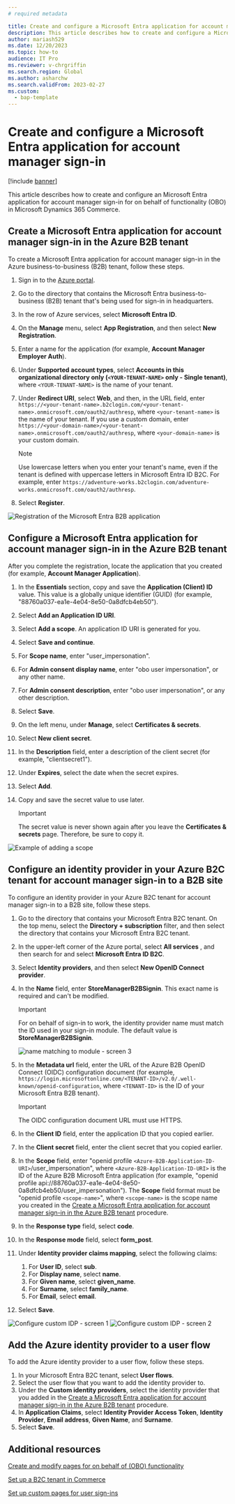 ```yaml
---
# required metadata

title: Create and configure a Microsoft Entra application for account manager sign-in
description: This article describes how to create and configure a Microsoft Entra application for account manager sign-in for on behalf of (OBO) functionality in Microsoft Dynamics 365 Commerce.
author: mariash529
ms.date: 12/20/2023
ms.topic: how-to
audience: IT Pro
ms.reviewer: v-chrgriffin
ms.search.region: Global
ms.author: asharchw
ms.search.validFrom: 2023-02-27
ms.custom: 
  - bap-template
---
```


# Create and configure a Microsoft Entra application for account manager sign-in 

[!include [banner](../includes/banner.md)]

This article describes how to create and configure an Microsoft Entra application for account manager sign-in for on behalf of functionality (OBO) in Microsoft Dynamics 365 Commerce.

## Create a Microsoft Entra application for account manager sign-in in the Azure B2B tenant

To create a Microsoft Entra application for account manager sign-in in the Azure business-to-business (B2B) tenant, follow these steps.

1. Sign in to the [Azure portal](https://portal.azure.com/).
1. Go to the directory that contains the Microsoft Entra business-to-business (B2B) tenant that's being used for sign-in in headquarters.
1. In the row of Azure services, select **Microsoft Entra ID**.
1. On the **Manage** menu, select **App Registration**, and then select **New Registration**.
1. Enter a name for the application (for example, **Account Manager Employer Auth**).
1. Under **Supported account types**, select **Accounts in this organizational directory only (`<YOUR-TENANT-NAME>` only - Single tenant)**, where `<YOUR-TENANT-NAME>` is the name of your tenant.
1. Under **Redirect URI**, select **Web**, and then, in the URL field, enter `https://<your-tenant-name>.b2clogin.com/<your-tenant-name>.onmicrosoft.com/oauth2/authresp`, where `<your-tenant-name>` is the name of your tenant. If you use a custom domain, enter `https://<your-domain-name>/<your-tenant-name>.onmicrosoft.com/oauth2/authresp`, where `<your-domain-name>` is your custom domain.

    > [!NOTE]
    > Use lowercase letters when you enter your tenant's name, even if the tenant is defined with uppercase letters in Microsoft Entra ID B2C. For example, enter `https://adventure-works.b2clogin.com/adventure-works.onmicrosoft.com/oauth2/authresp`.

1. Select **Register**.

![Registration of the Microsoft Entra B2B application](../media/obo-register-application2.png)

## Configure a Microsoft Entra application for account manager sign-in in the Azure B2B tenant

After you complete the registration, locate the application that you created (for example, **Account Manager Application**).

1. In the **Essentials** section, copy and save the **Application (Client) ID** value. This value is a globally unique identifier (GUID) (for example, "88760a037-ea1e-4e04-8e50-0a8dfcb4eb50").
1. Select **Add an Application ID URI**.
1. Select **Add a scope**. An application ID URI is generated for you.
1. Select **Save and continue**.
1. For **Scope name**, enter "user_impersonation".
1. For **Admin consent display name**, enter "obo user impersonation", or any other name.
1. For **Admin consent description**, enter "obo user impersonation", or any other description.
1. Select **Save**.
1. On the left menu, under **Manage**, select **Certificates & secrets**.
1. Select **New client secret**.
1. In the **Description** field, enter a description of the client secret (for example, "clientsecret1").
1. Under **Expires**, select the date when the secret expires.
1. Select **Add**.
1. Copy and save the secret value to use later. 

    > [!IMPORTANT]
    > The secret value is never shown again after you leave the **Certificates & secrets** page. Therefore, be sure to copy it.

![Example of adding a scope](../media/obo-add-scope2.png) 

## Configure an identity provider in your Azure B2C tenant for account manager sign-in to a B2B site

To configure an identity provider in your Azure B2C tenant for account manager sign-in to a B2B site, follow these steps.

1. Go to the directory that contains your Microsoft Entra B2C tenant. On the top menu, select the **Directory + subscription** filter, and then select the directory that contains your Microsoft Entra B2C tenant.
1. In the upper-left corner of the Azure portal, select **All services** , and then search for and select **Microsoft Entra ID B2C**.
1. Select **Identity providers**, and then select **New OpenID Connect provider**.
1. In the **Name** field, enter **StoreManagerB2BSignin**. This exact name is required and can't be modified.

    > [!IMPORTANT]
    > For on behalf of sign-in to work, the identity provider name must match the ID used in your sign-in module. The default value is **StoreManagerB2BSignin**.
    >
    > ![name matching to module - screen 3](../media/obo-configure-IDP-match.png)

1. In the **Metadata url** field, enter the URL of the Azure B2B OpenID Connect (OIDC) configuration document (for example, `https://login.microsoftonline.com/<TENANT-ID>/v2.0/.well-known/openid-configuration`, where `<TENANT-ID>` is the ID of your Microsoft Entra B2B tenant).

    > [!IMPORTANT]
    > The OIDC configuration document URL must use HTTPS.

1. In the **Client ID** field, enter the application ID that you copied earlier.
1. In the **Client secret** field, enter the client secret that you copied earlier.
1. In the **Scope** field, enter "openid profile `<Azure-B2B-Application-ID-URI>`/user_impersonation", where `<Azure-B2B-Application-ID-URI>` is the ID of the Azure B2B Microsoft Entra application (for example, "openid profile api://88760a037-ea1e-4e04-8e50-0a8dfcb4eb50/user_impersonation"). The **Scope** field format must be "openid profile `<scope-name>`", where `<scope-name>` is the scope name you created in the [Create a Microsoft Entra application for account manager sign-in in the Azure B2B tenant](#create-a-microsoft-entra-application-for-account-manager-sign-in-in-the-azure-b2b-tenant) procedure. 
1. In the **Response type** field, select **code**.
1. In the **Response mode** field, select **form\_post**.  
1. Under **Identity provider claims mapping**, select the following claims:
 
    1. For **User ID**, select **sub**.
    1. For **Display name**, select **name**.
    1. For **Given name**, select **given\_name**.
    1. For **Surname**, select **family\_name**.
    1. For **Email**, select **email**.
1. Select **Save**.

![Configure custom IDP - screen 1](../media/obo-configure-custom-IDP2.png)
![Configure custom IDP - screen 2](../media/obo-configure-IDP-part2.png)

## Add the Azure identity provider to a user flow

To add the Azure identity provider to a user flow, follow these steps.

1. In your Microsoft Entra B2C tenant, select **User flows**.
1. Select the user flow that you want to add the identity provider to.
1. Under the **Custom identity providers**, select the identity provider that you added in the [Create a Microsoft Entra application for account manager sign-in in the Azure B2B tenant](#create-a-microsoft-entra-application-for-account-manager-sign-in-in-the-azure-b2b-tenant) procedure.
1. In **Application Claims**, select **Identity Provider Access Token**, **Identity Provider**, **Email address**, **Given Name**, and **Surname**.
1. Select **Save**.

## Additional resources

[Create and modify pages for on behalf of (OBO) functionality](obo-add-pages-site-builder.md)

[Set up a B2C tenant in Commerce](set-up-B2C-tenant.md)

[Set up custom pages for user sign-ins](../custom-pages-user-logins.md)
